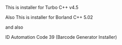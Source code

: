 This is installer for Turbo C++ v4.5

Also This is installer for Borland C++ 5.02

and also

ID Automation Code 39 (Barcode Generator Installer)
